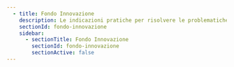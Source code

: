 ```yaml
---
  - title: Fondo Innovazione
    description: Le indicazioni pratiche per risolvere le problematiche tecniche ricorrenti
    sectionId: fondo-innovazione
    sidebar:
      - sectionTitle: Fondo Innovazione
        sectionId: fondo-innovazione
        sectionActive: false
---
```

